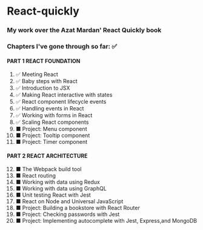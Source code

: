 # React-quickly
### My work over the Azat Mardan' React Quickly book

### Chapters I've gone through so far: ✅
#### PART 1 REACT FOUNDATION
01. ✅ Meeting React
02. ✅ Baby steps with React
03. ✅ Introduction to JSX
04. ✅ Making React interactive with states
05. ✅ React component lifecycle events
06. ✅ Handling events in React
07. ✅ Working with forms in React
08. ✅ Scaling React components
09. ■ Project: Menu component
10. ■ Project: Tooltip component
11. ■ Project: Timer component
#### PART 2 REACT ARCHITECTURE
12. ■ The Webpack build tool
13. ■ React routing
14. ■ Working with data using Redux
15. ■ Working with data using GraphQL
16. ■ Unit testing React with Jest
17. ■ React on Node and Universal JavaScript
18. ■ Project: Building a bookstore with React Router
19. ■ Project: Checking passwords with Jest
20. ■ Project: Implementing autocomplete with Jest, Express,and MongoDB

